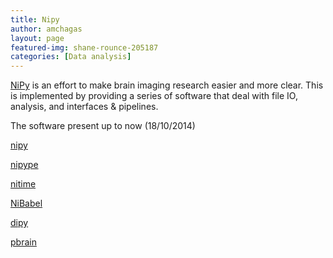 ```yaml
---
title: Nipy
author: amchagas
layout: page
featured-img: shane-rounce-205187
categories: [Data analysis]
---
```

[NiPy](http://nipy.org/) is an effort to make brain imaging research easier and more clear. This is implemented by providing a series of software that deal with file IO, analysis, and interfaces & pipelines.

The software present up to now (18/10/2014)

[nipy](http://nipy.org/nipy/stable/index.html)

[nipype](http://nipy.org/nipype/)

[nitime](http://nipy.org/nitime/)

[NiBabel](http://openeuroscience.wordpress.com/software/data-analysis-and-visualization/nipy/nibabel/ "NiBabel")

[dipy](http://nipy.org/dipy/)

[pbrain](https://github.com/nipy/pbrain)

&nbsp;
